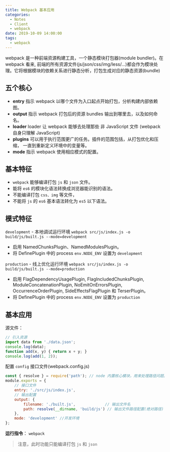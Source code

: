 ```yaml
---
title: Webpack 基本应用
categories:
  - Notes
  - Client
  - webpack
date: 2019-10-09 14:00:00
tags: 
  - webpack
---
```


webpack 是一种前端资源构建工具，一个静态模块打包器(module bundler)。在 webpack 看来, 前端的所有资源文件(js/json/css/img/less/...)都会作为模块处理。它将根据模块的依赖关系进行静态分析，打包生成对应的静态资源(bundle)

## 五个核心

- **entry**   指示 webpack 以哪个文件为入口起点开始打包，分析构建内部依赖图。
- **output**  指示 webpack 打包后的资源 bundles 输出到哪里去，以及如何命名。
- **loader**  loader 让 webpack 能够去处理那些 非 JavaScript 文件 (webpack 自身只理解 JavaScript)
- **plugins** 可以用于执行范围更广的任务。插件的范围包括，从打包优化和压缩， 一直到重新定义环境中的变量等。
- **mode**    指示 webpack 使用相应模式的配置。

<!-- more -->

## 基本特征

- `webpack` 能够编译打包 `js` 和 `json` 文件。
- 能将 `es6` 的模块化语法转换成浏览器能识别的语法。
- 不能编译打包 `css、img` 等文件，
- 不能将 `js` 的 `es6` 基本语法转化为 `es5` 以下语法。

## 模式特征

`development` - 本地调试运行环境 `webpack src/js/index.js -o build/js/built.js --mode=development`

- 启用 NamedChunksPlugin、NamedModulesPlugin。
- 将 DefinePlugin 中的 process `env.NODE_ENV` 设置为 `development`

`production`  - 线上优化运行环境 `webpack src/js/index.js -o build/js/built.js --mode=production`

- 启用 FlagDependencyUsagePlugin, FlagIncludedChunksPlugin, ModuleConcatenationPlugin, NoEmitOnErrorsPlugin, OccurrenceOrderPlugin, SideEffectsFlagPlugin 和 TerserPlugin。
- 将 DefinePlugin 中的 process `env.NODE_ENV` 设置为 `production`

## 基本应用

源文件：

~~~javascript
// 引入资源
import data from './data.json';
console.log(data);
function add(x, y) { return x + y; }
console.log(add(1, 2));
~~~

配置 `config` 接口文件(webpack.config.js)

~~~javascript
const { resolve } = require('path'); // node 内置核心模块，用来处理路径问题。
module.exports = {
  	// 接口文件
	entry: './src/js/index.js', 					
	// 输出配置
	output: { 
		filename: './built.js', 			// 输出文件名
		path: resolve(__dirname, 'build/js') // 输出文件路径配置(绝对路径)
	},
	mode: 'development' //开发环境
};
~~~

**运行指令**： `webpack`

> 注意，此时功能只能编译打包 `js` 和 `json`

